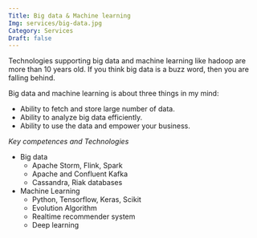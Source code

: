 ```yaml
---
Title: Big data & Machine learning
Img: services/big-data.jpg
Category: Services
Draft: false
---
```


Technologies supporting big data and machine learning like hadoop are more than 10 years old.
If you think big data is a buzz word, then you are falling behind. 

Big data and machine learning is about three things in my mind:

* Ability to fetch and store large number of data.
* Ability to analyze big data efficiently.
* Ability to use the data and empower your business.


*Key competences and Technologies*
* Big data
    * Apache Storm, Flink, Spark
    * Apache and Confluent Kafka
    * Cassandra, Riak databases
* Machine Learning
    * Python, Tensorflow, Keras, Scikit
    * Evolution Algorithm
    * Realtime recommender system
    * Deep learning 